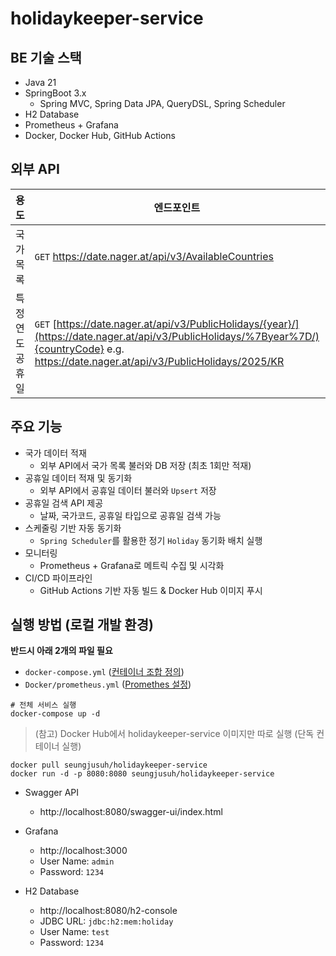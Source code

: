 # holidaykeeper-service

## BE 기술 스택
- Java 21
- SpringBoot 3.x
  - Spring MVC, Spring Data JPA, QueryDSL, Spring Scheduler
- H2 Database
- Prometheus + Grafana
- Docker, Docker Hub, GitHub Actions


## 외부 API
| 용도 | 엔드포인트                                                                                                                                                                                      | 응답 |
| --- |--------------------------------------------------------------------------------------------------------------------------------------------------------------------------------------------| --- |
| 국가 목록 | `GET` https://date.nager.at/api/v3/AvailableCountries                                                                                                                                      | 국가배열 |
| 특정 연도 공휴일 | `GET` [https://date.nager.at/api/v3/PublicHolidays/{year}/](https://date.nager.at/api/v3/PublicHolidays/%7Byear%7D/){countryCode} e.g. https://date.nager.at/api/v3/PublicHolidays/2025/KR | 공휴일 |


## 주요 기능
- 국가 데이터 적재
    - 외부 API에서 국가 목록 불러와 DB 저장 (최초 1회만 적재)
- 공휴일 데이터 적재 및 동기화
  - 외부 API에서 공휴일 데이터 불러와 `Upsert` 저장
- 공휴일 검색 API 제공
  - 날짜, 국가코드, 공휴일 타입으로 공휴일 검색 가능
- 스케줄링 기반 자동 동기화
  - `Spring Scheduler`를 활용한 정기 `Holiday` 동기화 배치 실행
- 모니터링
  - Prometheus + Grafana로 메트릭 수집 및 시각화
- CI/CD 파이프라인
  -  GitHub Actions 기반 자동 빌드 & Docker Hub 이미지 푸시

## 실행 방법 (로컬 개발 환경)
**반드시 아래 2개의 파일 필요**
- `docker-compose.yml` ([컨테이너 조합 정의](https://github.com/seunzu/holidaykeeper-service/blob/main/docker-compose.yml))
- `Docker/prometheus.yml` ([Promethes 설정](https://github.com/seunzu/holidaykeeper-service/blob/main/Docker/prometheus.yml))

```
# 전체 서비스 실행
docker-compose up -d
```

> (참고) Docker Hub에서 holidaykeeper-service 이미지만 따로 실행 (단독 컨테이너 실행)
```
docker pull seungjusuh/holidaykeeper-service
docker run -d -p 8080:8080 seungjusuh/holidaykeeper-service
```

- Swagger API
  - http://localhost:8080/swagger-ui/index.html

- Grafana
  - http://localhost:3000
  - User Name: `admin`
  - Password: `1234`

- H2 Database
  - http://localhost:8080/h2-console
  - JDBC URL: `jdbc:h2:mem:holiday`
  - User Name: `test`
  - Password: `1234`


